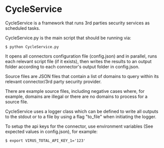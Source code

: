 # CycleService

CycleService is a framework that runs 3rd parties security services as scheduled tasks.

CycleService.py is the main script that should be running via:
```
$ python CycleService.py
```

It opens all connectors configuration file (config.json) and in parallel, runs each relevant script file (if it exists), then writes the results to an output folder according to each connector's output folder in config.json.

Source files are JSON files that contain a list of domains to query within its relevant connector/3rd party security provider.

There are example source files, including negative cases where, for example, domains are illegal or there are no domains to process for a source file.

CycleService uses a logger class which can be defined to write all outputs to the stdout or to a file by using a flag "to_file" when initiating the logger.

To setup the api keys for the connector, use environment variables (See expected values in config.json), for example:
```
$ export VIRUS_TOTAL_API_KEY_1='123'
```
